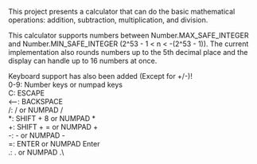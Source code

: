 This project presents a calculator that can do the basic mathematical operations: addition, subtraction, multiplication, and division.

This calculator supports numbers between Number.MAX_SAFE_INTEGER and Number.MIN_SAFE_INTEGER (2^53 - 1 < n < -(2^53 - 1)). The current implementation also rounds numbers up to the 5th decimal place and the display can handle up to 16 numbers at once.

Keyboard support has also been added (Except for +/-)!\
    0-9: Number keys or numpad keys\
    C: ESCAPE\
    <--: BACKSPACE\
    /: / or NUMPAD /\
    *: SHIFT + 8 or NUMPAD *\
    +: SHIFT + = or NUMPAD +\
    -: - or NUMPAD -\
    =: ENTER or NUMPAD Enter\
    .: . or NUMPAD .\

